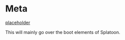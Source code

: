 # Meta
[placeholder](https://github.com/Delus1onL/Images/blob/main/TVBootScreen.png)

This will mainly go over the boot elements of Splatoon.
